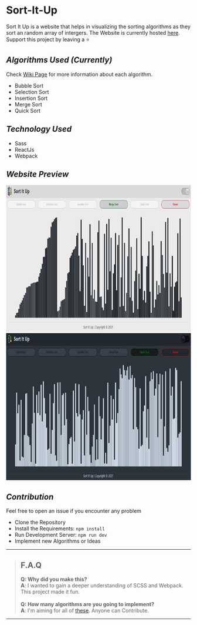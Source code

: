 # Sort-It-Up
Sort It Up is a website that helps in visualizing the sorting algorithms as they sort an random array of intergers. The Website is currently hosted [here](https://sort-it-up.netlify.app/). Support this project by leaving a :star:

## _Algorithms Used (Currently)_
Check [Wiki Page](https://en.wikipedia.org/wiki/Sorting_algorithm) for more information about each algorithm.
- Bubble Sort
- Selection Sort
- Insertion Sort
- Merge Sort
- Quick Sort

## _Technology Used_
- Sass
- ReactJs
- Webpack

## _Website Preview_

<img src="/images/light.jpg" height="400"/>  
<br />
<img src="/images/dark.jpg" height="400"/>

## _Contribution_
Feel free to open an issue if you encounter any problem
- Clone the Repository
- Install the Requirements: ``` npm install ```
- Run Development Server: ``` npm run dev ```
- Implement new Algorithms or Ideas

---
> ## F.A.Q
>__Q: Why did you make this?__\
__A__: I wanted to gain a deeper understanding of SCSS and Webpack. This project made it fun.\
\
>__Q: How many algorithms are you going to implement?__\
>__A__: I'm aiming for all of [these](https://www.bigocheatsheet.com/#sorting). Anyone can Contribute.
---
